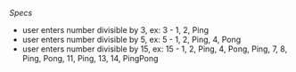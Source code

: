 _Specs_

* user enters number divisible by 3, ex: 3 - 1, 2, Ping
* user enters number divisible by 5, ex: 5 - 1, 2, Ping, 4, Pong
* user enters number divisible by 15, ex: 15 - 1, 2, Ping, 4, Pong, Ping, 7, 8, Ping, Pong, 11, Ping, 13, 14, PingPong
